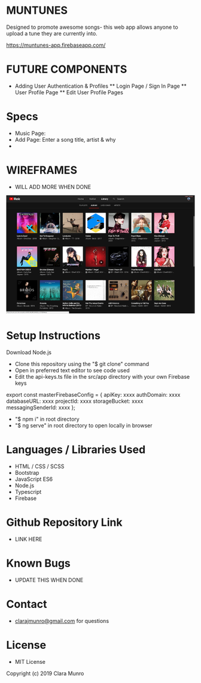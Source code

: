 # MUNTUNES

Designed to promote awesome songs- this web app allows anyone to upload a tune they are currently into.

https://muntunes-app.firebaseapp.com/

# FUTURE COMPONENTS
* Adding User Authentication & Profiles
  ** Login Page / Sign In Page
  ** User Profile Page
  ** Edit User Profile Pages

# Specs
* Music Page: 
* Add Page: Enter a song title, artist & why
* 

# WIREFRAMES
* WILL ADD MORE WHEN DONE

![Screenshot](/wireframe-images/inspo.png)

# Setup Instructions

Download Node.js

* Clone this repository using the "$ git clone" command
* Open in preferred text editor to see code used
* Edit the api-keys.ts file in the src/app directory with your own Firebase keys

export const masterFirebaseConfig = {
    apiKey: xxxx
    authDomain: xxxx
    databaseURL: xxxx
    projectId: xxxx
    storageBucket: xxxx
    messagingSenderId: xxxx
  };

*  "$ npm i" in root directory
*  "$ ng serve" in root directory to open locally in browser

# Languages / Libraries Used
* HTML / CSS / SCSS
* Bootstrap
* JavaScript ES6
* Node.js
* Typescript
* Firebase

# Github Repository Link
* LINK HERE

# Known Bugs
* UPDATE THIS WHEN DONE

# Contact
* clarajmunro@gmail.com for questions

# License
* MIT License

Copyright (c) 2019 Clara Munro

